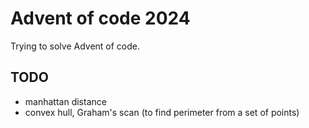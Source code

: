 # Advent of code 2024

Trying to solve Advent of code.

## TODO

- manhattan distance
- convex hull, Graham's scan (to find perimeter from a set of points)
